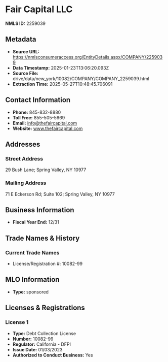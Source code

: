 # Fair Capital LLC

**NMLS ID:** 2259039

## Metadata
- **Source URL:** https://nmlsconsumeraccess.org/EntityDetails.aspx/COMPANY/2259039
- **Data Timestamp:** 2025-01-23T13:06:20.093Z
- **Source File:** drive/data/new_york/10082/COMPANY/COMPANY_2259039.html
- **Extraction Time:** 2025-05-27T10:48:45.706091

## Contact Information
- **Phone:** 845-832-8880
- **Toll Free:** 855-505-5669
- **Email:** info@thefaircapital.com
- **Website:** www.thefaircapital.com

## Addresses
### Street Address
29 Bush Lane; Spring Valley, NY 10977

### Mailing Address
71 E Eckerson Rd; Suite 102; Spring Valley, NY 10977

## Business Information
- **Fiscal Year End:** 12/31

## Trade Names & History
### Current Trade Names
- License/Registration #: 10082-99

## MLO Information
- **Type:** sponsored

## Licenses & Registrations

### License 1
- **Type:** Debt Collection License
- **Number:** 10082-99
- **Regulator:** California - DFPI
- **Issue Date:** 01/03/2023
- **Authorized to Conduct Business:** Yes
